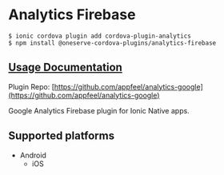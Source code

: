 # Analytics Firebase

```text
$ ionic cordova plugin add cordova-plugin-analytics
$ npm install @oneserve-cordova-plugins/analytics-firebase
```

## [Usage Documentation](https://oneserve.gitbook.io/oneserve-cordova-plugins/plugins/analytics-firebase/)

Plugin Repo: [https://github.com/appfeel/analytics-google](https://github.com/appfeel/analytics-google)

Google Analytics Firebase plugin for Ionic Native apps.

## Supported platforms

* Android
  * iOS


